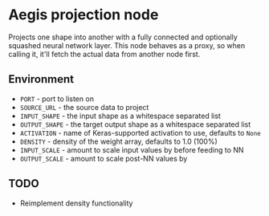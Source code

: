 # Aegis projection node

Projects one shape into another with a fully connected and optionally squashed neural network layer.
This node behaves as a proxy, so when calling it, it'll fetch the actual data from another node first.

## Environment
* `PORT` - port to listen on
* `SOURCE_URL` - the source data to project
* `INPUT_SHAPE` - the input shape as a whitespace separated list
* `OUTPUT_SHAPE` - the target output shape as a whitespace separated list
* `ACTIVATION` - name of Keras-supported activation to use, defaults to `None`
* `DENSITY` - density of the weight array, defaults to 1.0 (100%)
* `INPUT_SCALE` - amount to scale input values by before feeding to NN
* `OUTPUT_SCALE` - amount to scale post-NN values by

## TODO
* Reimplement density functionality
